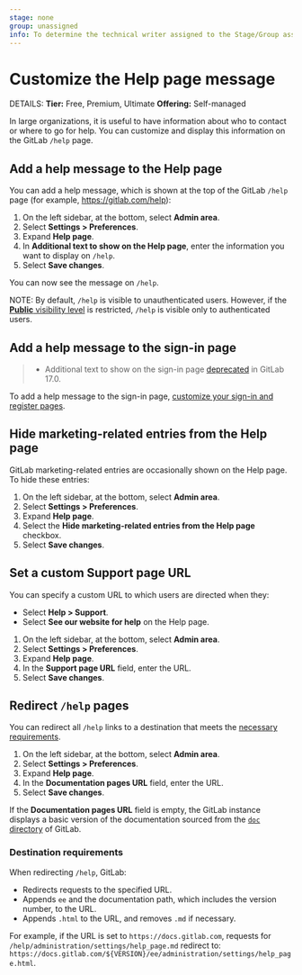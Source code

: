 ```yaml
---
stage: none
group: unassigned
info: To determine the technical writer assigned to the Stage/Group associated with this page, see https://handbook.gitlab.com/handbook/product/ux/technical-writing/#assignments
---
```


# Customize the Help page message

DETAILS:
**Tier:** Free, Premium, Ultimate
**Offering:** Self-managed

In large organizations, it is useful to have information about who to contact or where
to go for help. You can customize and display this information on the GitLab `/help` page.

## Add a help message to the Help page

You can add a help message, which is shown at the top of the GitLab `/help` page (for example,
<https://gitlab.com/help>):

1. On the left sidebar, at the bottom, select **Admin area**.
1. Select **Settings > Preferences**.
1. Expand **Help page**.
1. In **Additional text to show on the Help page**, enter the information you want to display on `/help`.
1. Select **Save changes**.

You can now see the message on `/help`.

NOTE:
By default, `/help` is visible to unauthenticated users. However, if the
[**Public** visibility level](visibility_and_access_controls.md#restrict-visibility-levels)
is restricted, `/help` is visible only to authenticated users.

## Add a help message to the sign-in page

> - Additional text to show on the sign-in page [deprecated](https://gitlab.com/gitlab-org/gitlab/-/issues/410885) in GitLab 17.0.

To add a help message to the sign-in page, [customize your sign-in and register pages](../appearance.md#customize-your-sign-in-and-register-pages).

## Hide marketing-related entries from the Help page

GitLab marketing-related entries are occasionally shown on the Help page. To hide these entries:

1. On the left sidebar, at the bottom, select **Admin area**.
1. Select **Settings > Preferences**.
1. Expand **Help page**.
1. Select the **Hide marketing-related entries from the Help page** checkbox.
1. Select **Save changes**.

## Set a custom Support page URL

You can specify a custom URL to which users are directed when they:

- Select **Help > Support**.
- Select **See our website for help** on the Help page.

1. On the left sidebar, at the bottom, select **Admin area**.
1. Select **Settings > Preferences**.
1. Expand **Help page**.
1. In the **Support page URL** field, enter the URL.
1. Select **Save changes**.

## Redirect `/help` pages

You can redirect all `/help` links to a destination that meets the [necessary requirements](#destination-requirements).

1. On the left sidebar, at the bottom, select **Admin area**.
1. Select **Settings > Preferences**.
1. Expand **Help page**.
1. In the **Documentation pages URL** field, enter the URL.
1. Select **Save changes**.

If the **Documentation pages URL** field is empty, the GitLab instance displays a basic version of the documentation
sourced from the [`doc` directory](https://gitlab.com/gitlab-org/gitlab/-/tree/master/doc) of GitLab.

### Destination requirements

When redirecting `/help`, GitLab:

- Redirects requests to the specified URL.
- Appends `ee` and the documentation path, which includes the version number, to the URL.
- Appends `.html` to the URL, and removes `.md` if necessary.

For example, if the URL is set to `https://docs.gitlab.com`, requests for
`/help/administration/settings/help_page.md` redirect to:
`https://docs.gitlab.com/${VERSION}/ee/administration/settings/help_page.html`.

<!-- ## Troubleshooting

Include any troubleshooting steps that you can foresee. If you know beforehand what issues
one might have when setting this up, or when something is changed, or on upgrading, it's
important to describe those, too. Think of things that may go wrong and include them here.
This is important to minimize requests for support, and to avoid doc comments with
questions that you know someone might ask.

Each scenario can be a third-level heading, for example `### Getting error message X`.
If you have none to add when creating a doc, leave this section in place
but commented out to help encourage others to add to it in the future. -->
